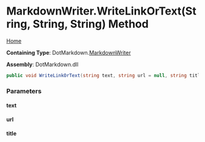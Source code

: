 <a name="_top"></a>

# MarkdownWriter\.WriteLinkOrText\(String, String, String\) Method

[Home](../../../README.md#_top)

**Containing Type**: DotMarkdown\.[MarkdownWriter](../README.md#_top)

**Assembly**: DotMarkdown\.dll

```csharp
public void WriteLinkOrText(string text, string url = null, string title = null)
```

### Parameters

#### text

#### url

#### title

